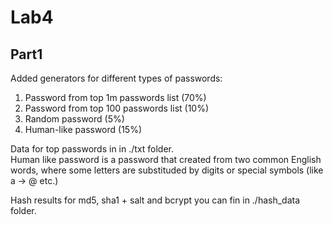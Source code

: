 # Lab4
## Part1
Added generators for different types of passwords:  
1. Password from top 1m passwords list (70%)  
2. Password from top 100 passwords list (10%)  
3. Random password (5%)  
4. Human-like password (15%)  

Data for top passwords in in ./txt folder.  
Human like password is a password that created from two common English words, where some letters are substituded by digits or special symbols (like a -> @ etc.)

Hash results for md5, sha1 + salt and bcrypt you can fin in ./hash_data folder.
